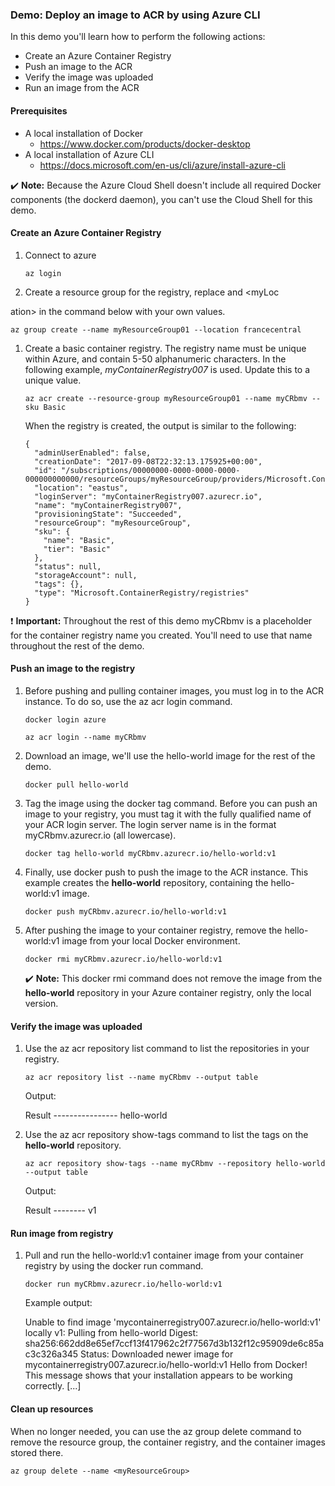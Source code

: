 ### Demo: Deploy an image to ACR by using Azure CLI

In this demo you'll learn how to perform the following actions:

- Create an Azure Container Registry
- Push an image to the ACR
- Verify the image was uploaded
- Run an image from the ACR

#### Prerequisites

- A local installation of Docker
  - https://www.docker.com/products/docker-desktop
- A local installation of Azure CLI
  - https://docs.microsoft.com/en-us/cli/azure/install-azure-cli

✔️ **Note:** Because the Azure Cloud Shell doesn't include all required Docker components (the dockerd daemon), you can't use the Cloud Shell for this demo.

#### Create an Azure Container Registry

1. Connect to azure

   

   ```
   az login
   ```

   

2. Create a resource group for the registry, replace <myResourceGroup> and <myLoc

ation> in the command below with your own values.



```
az group create --name myResourceGroup01 --location francecentral
```



1. Create a basic container registry. The registry name must be unique within Azure, and contain 5-50 alphanumeric characters. In the following example, *myContainerRegistry007* is used. Update this to a unique value.

   

   ```
   az acr create --resource-group myResourceGroup01 --name myCRbmv --sku Basic
   ```

   

   When the registry is created, the output is similar to the following:

   

   ```
   {
     "adminUserEnabled": false,
     "creationDate": "2017-09-08T22:32:13.175925+00:00",
     "id": "/subscriptions/00000000-0000-0000-0000-000000000000/resourceGroups/myResourceGroup/providers/Microsoft.ContainerRegistry/registries/myContainerRegistry007",
     "location": "eastus",
     "loginServer": "myContainerRegistry007.azurecr.io",
     "name": "myContainerRegistry007",
     "provisioningState": "Succeeded",
     "resourceGroup": "myResourceGroup",
     "sku": {
       "name": "Basic",
       "tier": "Basic"
     },
     "status": null,
     "storageAccount": null,
     "tags": {},
     "type": "Microsoft.ContainerRegistry/registries"
   }
   ```

   

❗️ **Important:** Throughout the rest of this demo myCRbmv is a placeholder for the container registry name you created. You'll need to use that name throughout the rest of the demo.

#### Push an image to the registry

1. Before pushing and pulling container images, you must log in to the ACR instance. To do so, use the az acr login command.

   

   ```
   docker login azure
   
   az acr login --name myCRbmv
   ```

   

2. Download an image, we'll use the hello-world image for the rest of the demo.

   

   ```
   docker pull hello-world
   ```

   

3. Tag the image using the docker tag command. Before you can push an image to your registry, you must tag it with the fully qualified name of your ACR login server. The login server name is in the format myCRbmv.azurecr.io (all lowercase).

   

   ```
   docker tag hello-world myCRbmv.azurecr.io/hello-world:v1
   ```

   

4. Finally, use docker push to push the image to the ACR instance. This example creates the **hello-world** repository, containing the hello-world:v1 image.

   

   ```
   docker push myCRbmv.azurecr.io/hello-world:v1
   ```

   

5. After pushing the image to your container registry, remove the hello-world:v1 image from your local Docker environment.

   

   ```
   docker rmi myCRbmv.azurecr.io/hello-world:v1
   ```

   

   ✔️ **Note:** This docker rmi command does not remove the image from the **hello-world** repository in your Azure container registry, only the local version.

#### Verify the image was uploaded

1. Use the az acr repository list command to list the repositories in your registry.

   

   ```
   az acr repository list --name myCRbmv --output table
   ```

   

   Output:

   Result ---------------- hello-world

2. Use the az acr repository show-tags command to list the tags on the **hello-world** repository.

   

   ```
   az acr repository show-tags --name myCRbmv --repository hello-world --output table
   ```

   

   Output:

   Result -------- v1

#### Run image from registry

1. Pull and run the hello-world:v1 container image from your container registry by using the docker run command.

   

   ```
   docker run myCRbmv.azurecr.io/hello-world:v1
   ```

   

   Example output:

   Unable to find image 'mycontainerregistry007.azurecr.io/hello-world:v1' locally v1: Pulling from hello-world Digest: sha256:662dd8e65ef7ccf13f417962c2f77567d3b132f12c95909de6c85ac3c326a345 Status: Downloaded newer image for mycontainerregistry007.azurecr.io/hello-world:v1 Hello from Docker! This message shows that your installation appears to be working correctly. [...]

#### Clean up resources

When no longer needed, you can use the az group delete command to remove the resource group, the container registry, and the container images stored there.



```
az group delete --name <myResourceGroup>
```